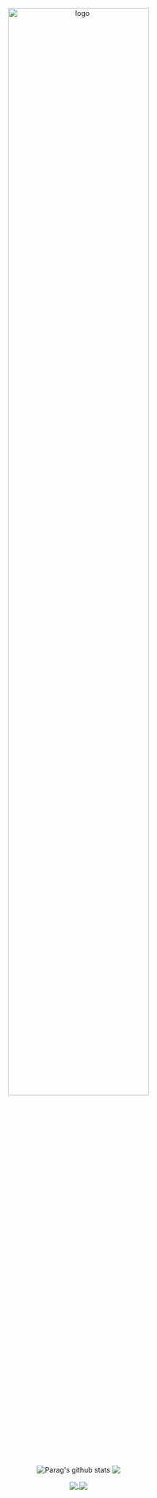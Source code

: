 <p align="center">
  <img src="https://github.com/Parag357/Parag357/blob/master/logo.png" alt="logo" width="75%" height="auto">
</p>
<p align="center">
  <img align="center"src="https://github-readme-stats.vercel.app/api?username=Parag357&theme=gruvbox&show_icons=true&hide=issues&text_color=ffff9f" alt="Parag's github stats"> 
  <img align="center"src="https://github-readme-stats.vercel.app/api/top-langs/?username=Parag357&theme=gruvbox&text_color=ffff9f&hide=javascript&layout=compact"/>
</p>
<p align="center">
<a href="https://github.com/Parag357/covid-19-awareness">
  <img align="center" src="https://github-readme-stats.vercel.app/api/pin/?username=Parag357&repo=covid-19-awareness&theme=gruvbox&text_color=ffff9f" />
</a>
<a href="https://github.com/Parag357/Attendance-Manager">
  <img align="center" src="https://github-readme-stats.vercel.app/api/pin/?username=Parag357&repo=Attendance-Manager&theme=gruvbox&text_color=ffff9f" />
</a>
 </p>

